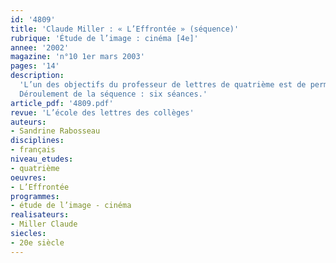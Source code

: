 ```yaml
---
id: '4809'
title: 'Claude Miller : « L’Effrontée » (séquence)'
rubrique: 'Étude de l’image : cinéma [4e]'
annee: '2002'
magazine: 'n°10 1er mars 2003'
pages: '14'
description: 
  'L’un des objectifs du professeur de lettres de quatrième est de permettre une initiation rigoureuse et claire à l’analyse des films. C’est ce que propose cette séquence bâtie sur l’étude de « L’Effrontée ». Il paraît indispensable de montrer aux élèves comment analyser une séquence filmique : ils y prennent beaucoup de plaisir car ils repèrent des éléments et des significations qu’ils n’avaient pas perçus lors de la projection en salle. Par ailleurs, le sujet du film, le passage de l’enfance à l’adolescence, intéresse d’emblée les élèves. S’inspirant d’une nouvelle de Carson McCullers, « Frankie Adams », Claude Miller analyse avec beaucoup de sensibilité cette période difficile de la préadolescence que traverse son héroïne Charlotte, semblable au vilain petit canard, partagée entre son désir de s’émanciper et la crainte de grandir. Il nous montre les perturbations qui en résultent et la confusion des sentiments de Charlotte, ainsi que ses fantasmes, tout en faisant preuve de pudeur dans sa mise en scène.
  Déroulement de la séquence : six séances.'
article_pdf: '4809.pdf'
revue: 'L’école des lettres des collèges'
auteurs:
- Sandrine Rabosseau
disciplines:
- français
niveau_etudes:
- quatrième
oeuvres:
- L’Effrontée
programmes:
- étude de l’image - cinéma
realisateurs:
- Miller Claude
siecles:
- 20e siècle
---
```

